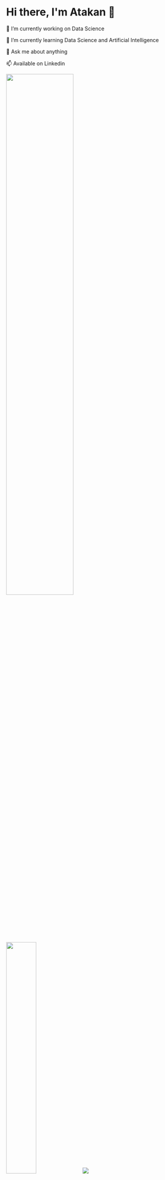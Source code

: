# Hi there, I'm Atakan 👋

🔭 I’m currently working on Data Science

🌱 I’m currently learning Data Science and Artificial Intelligence

💬 Ask me about anything

📫 Available on Linkedin

<img aling="left" width="60%" src="https://github-readme-stats.vercel.app/api?username=atakankizilyuce&show_icons=true&theme=github_dark" /> 
<img width="40%" src="https://github-readme-stats.vercel.app/api/top-langs/?username=atakankizilyuce&theme=github_dark" />

<img src="{https://img.shields.io/badge/LinkedIn-0077B5?style=for-the-badge&logo=linkedin&logoColor=white}" />
